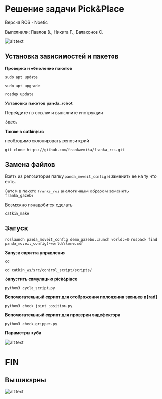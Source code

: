 # Решение задачи Pick&Place

Версия ROS - Noetic

Выполнили: Павлов В., Никита Г., Балахонов С.


![alt text](https://ie.wampi.ru/2023/01/12/DAkeqI0Ep50.jpg)

## Установка зависимостей и пакетов

**Проверка и обноление пакетов**

`sudo apt update`

`sudo apt upgrade`

`rosdep update`

**Установка пакетов panda_robot**

Перейдите по ссылке и выполните инструкции 

[Здесь](https://ros-planning.github.io/moveit_tutorials/doc/getting_started/getting_started.html)

**Также в catkin\src**

необходимо склонировать репозиторий 

`git clone https://github.com/frankaemika/franka_ros.git`

## Замена файлов

Взять из репозитория папку `panda_moveit_config` и заменить ее на ту что есть.

Затем в пакете `franka_ros` аналогичным образом заменить `franka_gazebo`

Возможно понадобится сделать 

`catkin_make`

## Запуск

`roslaunch panda_moveit_config demo_gazebo.launch world:=$(rospack find panda_moveit_config)/world/stone.sdf`

**Запуск скрипта управления**

`cd`

`cd catkin_ws/src/control_script/scripts/`

**Запустить симуляцию pick&place**

`python3 cycle_script.py`

**Вспомогательный скрипт для отоброжения положения звеньев в [rad]**

`python3 check_joint_position.py`

**Вспомогательный скрипт для проверки эндефектора**

`python3 check_gripper.py`

**Параметры куба**

![alt text](https://ic.wampi.ru/2023/01/11/n5NWBNJCe8U.jpg)

# FIN
## Вы шикарны

![alt text](https://ie.wampi.ru/2023/01/11/S9TT55N79Tk.jpg)


